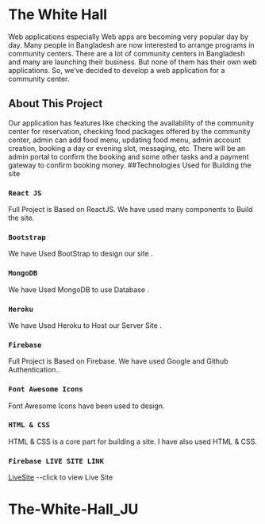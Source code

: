 # The White Hall


Web applications especially Web apps are becoming very popular day by
day. Many people in Bangladesh are now interested to arrange programs in
community centers. There are a lot of community centers in Bangladesh and
many are launching their business. But none of them has their own web
applications. So, we’ve decided to develop a web application for a
community center.<!-- This project was bootstrapped with [Create React App](https://github.com/facebook/create-react-app). -->

## About This Project
Our application has features like checking the availability of the community
center for reservation, checking food packages offered by the community
center, admin can add food menu, updating food menu, admin account
creation, booking a day or evening slot, messaging, etc. There will be an
admin portal to confirm the booking and some other tasks and a payment
gateway to confirm booking money.
##Technologies Used for Building the site

### `React JS `

Full Project is Based on ReactJS. We have used many components to Build the site.



### `Bootstrap`

We have Used BootStrap to design our site .

### `MongoDB`

We have Used MongoDB to use Database   .


### `Heroku`

We have Used Heroku to Host  our Server Site  .


### `Firebase `

Full Project is Based on Firebase. We have used Google and Github Authentication..

### `Font Awesome Icons`

Font Awesome Icons have been used to design.



### `HTML & CSS`

HTML & CSS is a core part for building a site. I have also used HTML & CSS.
### `Firebase LIVE SITE LINK`
[LiveSite](https://the-white-hall.web.app/) --click to view Live Site

# The-White-Hall_JU
